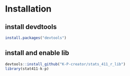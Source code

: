 # Installation

## install devdtools
```R
install.packages("devtools")
```

## install and enable lib
```R
devtools::install_github("K-P-creator/stats_411_r_lib")
library(stat411-k-p)
```
